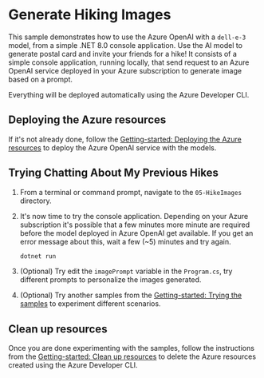 # Generate Hiking Images

This sample demonstrates how to use the Azure OpenAI with a `dell-e-3` model, from a simple .NET 8.0 console application. Use the AI model to generate postal card and invite your friends for a hike! It consists of a simple console application, running locally, that send request to an Azure OpenAI service deployed in your Azure subscription to generate image based on a prompt. 

Everything will be deployed automatically using the Azure Developer CLI.


## Deploying the Azure resources

If it's not already done, follow the [Getting-started: Deploying the Azure resources](../README.md#deploying-the-azure-resources) to deploy the Azure OpenAI service with the models.


## Trying Chatting About My Previous Hikes 

1. From a terminal or command prompt, navigate to the `05-HikeImages` directory.
   
2. It's now time to try the console application. Depending on your Azure subscription it's possible that a few minutes more minute are required before the model deployed in Azure OpenAI get available. If you get an error message about this, wait a few (~5) minutes and try again.
	```bash
	dotnet run
	```

3. (Optional) Try edit the `imagePrompt` variable in the `Program.cs`, try different prompts to personalize the images generated.

4. (Optional) Try another samples from the [Getting-started: Trying the samples](../README.md#trying-the-samples) to experiment different scenarios.


## Clean up resources

Once you are done experimenting with the samples, follow the instructions from the [Getting-started: Clean up resources](../README.md#clean-up-resources) to delete the Azure resources created using the Azure Developer CLI.